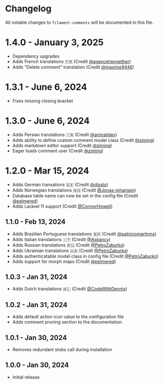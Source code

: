 # Changelog

All notable changes to `filament-comments` will be documented in this file.

# 1.4.0 - January 3, 2025

- Dependency upgrades
- Adds French translations 🇫🇷 (Credit [@agencetwogether](https://github.com/agencetwogether))
- Adds "Delete comment" translation (Credit [@maxime9446](https://github.com/maxime9446))

# 1.3.1 - June 6, 2024

- Fixes missing closing bracket

# 1.3.0 - June 6, 2024

- Adds Persian translations 🇮🇷 (Credit [@amiralidev](https://github.com/amiralidev))
- Adds ability to define custom comment model class (Credit [@ziming](https://github.com/ziming))
- Adds markdown editor support (Credit [@ziming](https://github.com/ziming))
- Eager loads comment user (Credit [@ziming](https://github.com/ziming))

# 1.2.0 - Mar 15, 2024

- Adds German transations 🇩🇪 (Credit [@dissto](https://github.com/dissto))
- Adds Norwegian translations 🇳🇴 (Credit [@Jonas-johansen](https://github.com/Jonas-johansen))
- Database table name can now be set in the config file (Credit [@pelmered](https://github.com/pelmered))
- Adds Laravel 11 support (Credit [@ConnorHowell](https://github.com/ConnorHowell))

## 1.1.0 - Feb 13, 2024

- Adds Brazilian Portuguese translations 🇧🇷 (Credit [@patriciomartinns](https://github.com/patriciomartinns))
- Adds Italian translations 🇮🇹 (Credit [@Askancy](https://github.com/Askancy))
- Adds Russian translations 🇷🇺 (Credit [@PetroZaburko](https://github.com/PetroZaburko))
- Adds Ukrainian translations 🇺🇦 (Credit [@PetroZaburko](https://github.com/PetroZaburko))
- Adds authenticatable model class in config file (Credit [@PetroZaburko](https://github.com/PetroZaburko))
- Adds support for morph maps (Credit [@pelmered](https://github.com/pelmered))

## 1.0.3 - Jan 31, 2024

- Adds Dutch translations 🇳🇱 (Credit [@CodeWithDennis](https://github.com/CodeWithDennis))

## 1.0.2 - Jan 31, 2024

- Adds default action icon value to the configuration file
- Adds comment pruning section to the documentation

## 1.0.1 - Jan 30, 2024

- Removes redundant stubs call during installation

## 1.0.0 - Jan 30, 2024

- Initial release
